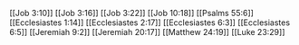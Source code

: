 [[Job 3:10]]
[[Job 3:16]]
[[Job 3:22]]
[[Job 10:18]]
[[Psalms 55:6]]
[[Ecclesiastes 1:14]]
[[Ecclesiastes 2:17]]
[[Ecclesiastes 6:3]]
[[Ecclesiastes 6:5]]
[[Jeremiah 9:2]]
[[Jeremiah 20:17]]
[[Matthew 24:19]]
[[Luke 23:29]]
